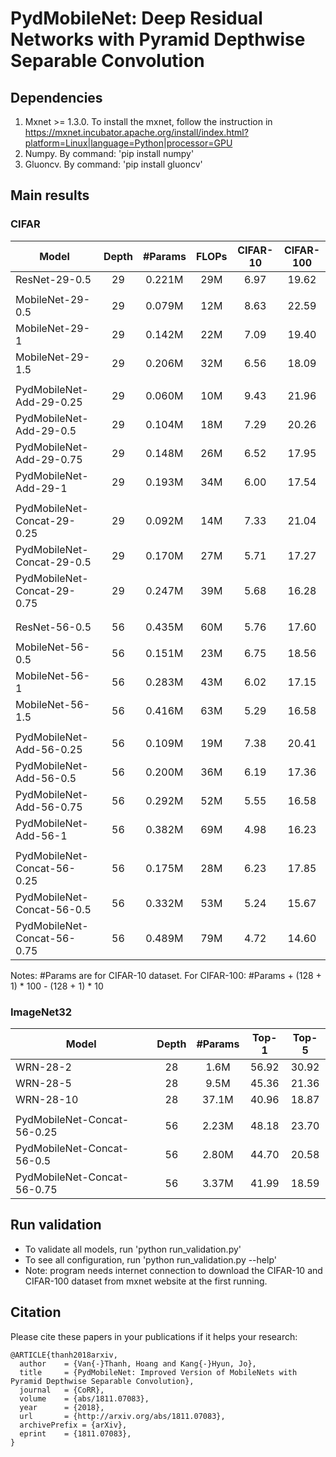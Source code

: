 # PydMobileNet: Deep Residual Networks with Pyramid Depthwise Separable Convolution
## Dependencies
1. Mxnet >= 1.3.0. To install the mxnet, follow the instruction in https://mxnet.incubator.apache.org/install/index.html?platform=Linux|language=Python|processor=GPU
2. Numpy. By command: 'pip install numpy'
3. Gluoncv. By command: 'pip install gluoncv'

## Main results
### CIFAR

| Model | Depth | #Params | FLOPs | CIFAR-10 | CIFAR-100 |
| --- | :-: | :-: | :-: | :-: | :-: |
| ResNet-29-0.5 | 29 | 0.221M | 29M | 6.97 | 19.62 |
| | | | | | | |
| MobileNet-29-0.5 | 29 | 0.079M | 12M | 8.63 | 22.59 |
| MobileNet-29-1 | 29 | 0.142M | 22M | 7.09 | 19.40 |
| MobileNet-29-1.5 | 29 | 0.206M | 32M | 6.56 | 18.09 |
| | | | | | | |
| PydMobileNet-Add-29-0.25 | 29 | 0.060M | 10M | 9.43 | 21.96 |
| PydMobileNet-Add-29-0.5 | 29 | 0.104M | 18M | 7.29 | 20.26 |
| PydMobileNet-Add-29-0.75 | 29 | 0.148M | 26M | 6.52 | 17.95 |
| PydMobileNet-Add-29-1 | 29 | 0.193M | 34M | 6.00 | 17.54 |
| | | | | | | |
| PydMobileNet-Concat-29-0.25 | 29 | 0.092M | 14M | 7.33 | 21.04 |
| PydMobileNet-Concat-29-0.5 | 29 | 0.170M | 27M | 5.71 | 17.27 |
| PydMobileNet-Concat-29-0.75 | 29 | 0.247M | 39M | 5.68 | 16.28 |
| | | | | | | |
| | | | | | | |
| ResNet-56-0.5 | 56 | 0.435M | 60M | 5.76 | 17.60 |
| | | | | | | |
| MobileNet-56-0.5 | 56 | 0.151M | 23M | 6.75 | 18.56 |
| MobileNet-56-1 | 56 | 0.283M | 43M | 6.02 | 17.15 |
| MobileNet-56-1.5 | 56 | 0.416M | 63M | 5.29 | 16.58 |
| | | | | | | |
| PydMobileNet-Add-56-0.25 | 56 | 0.109M | 19M | 7.38 | 20.41 |
| PydMobileNet-Add-56-0.5 | 56 | 0.200M | 36M | 6.19 | 17.36 |
| PydMobileNet-Add-56-0.75 | 56 | 0.292M | 52M | 5.55 | 16.58 |
| PydMobileNet-Add-56-1 | 56 | 0.382M | 69M | 4.98 | 16.23 |
| | | | | | | |
| PydMobileNet-Concat-56-0.25 | 56 | 0.175M | 28M | 6.23 | 17.85 |
| PydMobileNet-Concat-56-0.5 | 56 | 0.332M | 53M | 5.24 | 15.67 |
| PydMobileNet-Concat-56-0.75 | 56 | 0.489M | 79M | 4.72 | 14.60 |

Notes: #Params are for CIFAR-10 dataset. For CIFAR-100: #Params + (128 + 1) * 100 - (128 + 1) * 10
### ImageNet32

| Model | Depth | #Params | Top-1 | Top-5 |
| --- | :-: | :-: | :-: | :-: |
| WRN-28-2 | 28 | 1.6M | 56.92 | 30.92 |
| WRN-28-5 | 28 | 9.5M | 45.36 | 21.36 |
| WRN-28-10 | 28 | 37.1M | 40.96 | 18.87 |
| | | | | | |
| PydMobileNet-Concat-56-0.25 | 56 | 2.23M | 48.18 | 23.70 |
| PydMobileNet-Concat-56-0.5 | 56 | 2.80M | 44.70 | 20.58 |
| PydMobileNet-Concat-56-0.75 | 56 | 3.37M | 41.99 | 18.59 |

## Run validation
- To validate all models, run 'python run_validation.py'
- To see all configuration, run 'python run_validation.py --help'
- Note: program needs internet connection to download the CIFAR-10 and CIFAR-100 dataset from mxnet website at the first running.

## Citation
Please cite these papers in your publications if it helps your research:

    @ARTICLE{thanh2018arxiv,
      author    = {Van{-}Thanh, Hoang and Kang{-}Hyun, Jo},
      title     = {PydMobileNet: Improved Version of MobileNets with Pyramid Depthwise Separable Convolution},
      journal   = {CoRR},
      volume    = {abs/1811.07083},
      year      = {2018},
      url       = {http://arxiv.org/abs/1811.07083},
      archivePrefix = {arXiv},
      eprint    = {1811.07083},
    }
